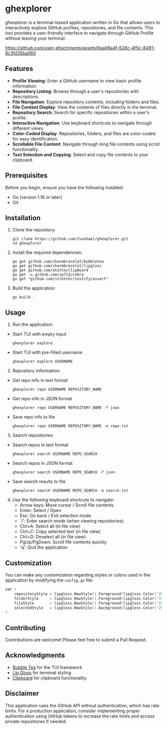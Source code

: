 # ghexplorer

ghexplorer is a terminal-based application written in Go that allows users to interactively explore GitHub profiles, repositories, and file contents. This tool provides a user-friendly interface to navigate through GitHub Profile without leaving your terminal.

https://github.com/user-attachments/assets/6aa06a4f-628c-4f5c-8491-8c3fd35ba060

## Features

- **Profile Viewing**: Enter a GitHub username to view basic profile information.
- **Repository Listing**: Browse through a user's repositories with descriptions.
- **File Navigation**: Explore repository contents, including folders and files.
- **File Content Display**: View the contents of files directly in the terminal.
- **Repository Search**: Search for specific repositories within a user's profile.
- **Interactive Navigation**: Use keyboard shortcuts to navigate through different views.
- **Color-Coded Display**: Repositories, folders, and files are color-coded for easy identification.
- **Scrollable File Content**: Navigate through long file contents using scroll functionality.
- **Text Selection and Copying**: Select and copy file contents to your clipboard.

## Prerequisites

Before you begin, ensure you have the following installed:
- Go (version 1.16 or later)
- Git

## Installation

1. Clone the repository:
   ```
   git clone https://github.com/IvanGael/ghexplorer.git
   cd ghexplorer
   ```

2. Install the required dependencies:
   ```
   go get github.com/charmbracelet/bubbletea
   go get github.com/charmbracelet/lipgloss
   go get github.com/atotto/clipboard
   go get -u github.com/spf13/cobra
   go get "github.com/stretchr/testify/assert"
   ```

3. Build the application:
   ```
   go build .
   ```

## Usage

1. Run the application:
- Start TUI with empty input
   ```
   ghexplorer explore
   ```
- Start TUI with pre-filled username
   ```
   ghexplorer explore USERNAME
   ```

2. Repository information:
- Get repo info in text format
   ```
   ghexplorer repo USERNAME REPOSITORY_NAME
   ```
- Get repo info in JSON format
   ```
   ghexplorer repo USERNAME REPOSITORY_NAME -f json
   ```
- Save repo info to file
   ```
   ghexplorer repo USERNAME REPOSITORY_NAME -o repo.txt
   ```

3. Search repositories:
- Search repos in text format
   ```
   ghexplorer search USERNAME REPO_SEARCH
   ```
- Search repos in JSON format
   ```
   ghexplorer search USERNAME REPO_SEARCH -f json
   ```
- Save search results to file
   ```
   ghexplorer search USERNAME REPO_SEARCH -o search.txt
   ```

4. Use the following keyboard shortcuts to navigate:
   - Arrow keys: Move cursor / Scroll file contents
   - Enter: Select / Open
   - Esc: Go back / Exit selection mode
   - '/': Enter search mode (when viewing repositories)
   - Ctrl+A: Select all (in file view)
   - Ctrl+C: Copy selected text (in file view)
   - Ctrl+D: Deselect all (in file view)
   - PgUp/PgDown: Scroll file contents quickly
   - 'q': Quit the application

## Customization

You can make any customization regarding styles or colors used in the application by modifying the `config.go` file:

```go
var (
	repositoryStyle = lipgloss.NewStyle().Foreground(lipgloss.Color("205"))
	folderStyle     = lipgloss.NewStyle().Foreground(lipgloss.Color("33"))
	fileStyle       = lipgloss.NewStyle().Foreground(lipgloss.Color("15"))
	selectedStyle   = lipgloss.NewStyle().Background(lipgloss.Color("25"))
)
```

## Contributing

Contributions are welcome! Please feel free to submit a Pull Request.

## Acknowledgments

- [Bubble Tea](https://github.com/charmbracelet/bubbletea) for the TUI framework
- [Lip Gloss](https://github.com/charmbracelet/lipgloss) for terminal styling
- [Clipboard](https://github.com/atotto/clipboard) for clipboard functionality

## Disclaimer

This application uses the GitHub API without authentication, which has rate limits. For a production application, consider implementing proper authentication using GitHub tokens to increase the rate limits and access private repositories if needed.